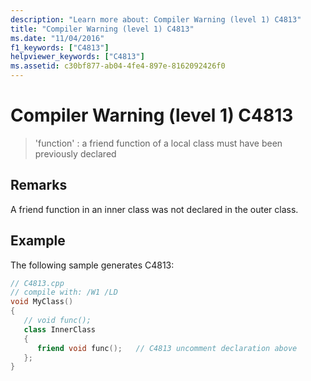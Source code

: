```yaml
---
description: "Learn more about: Compiler Warning (level 1) C4813"
title: "Compiler Warning (level 1) C4813"
ms.date: "11/04/2016"
f1_keywords: ["C4813"]
helpviewer_keywords: ["C4813"]
ms.assetid: c30bf877-ab04-4fe4-897e-8162092426f0
---
```

# Compiler Warning (level 1) C4813

> 'function' : a friend function of a local class must have been previously declared

## Remarks

A friend function in an inner class was not declared in the outer class.

## Example

The following sample generates C4813:

```cpp
// C4813.cpp
// compile with: /W1 /LD
void MyClass()
{
   // void func();
   class InnerClass
   {
      friend void func();   // C4813 uncomment declaration above
   };
}
```
